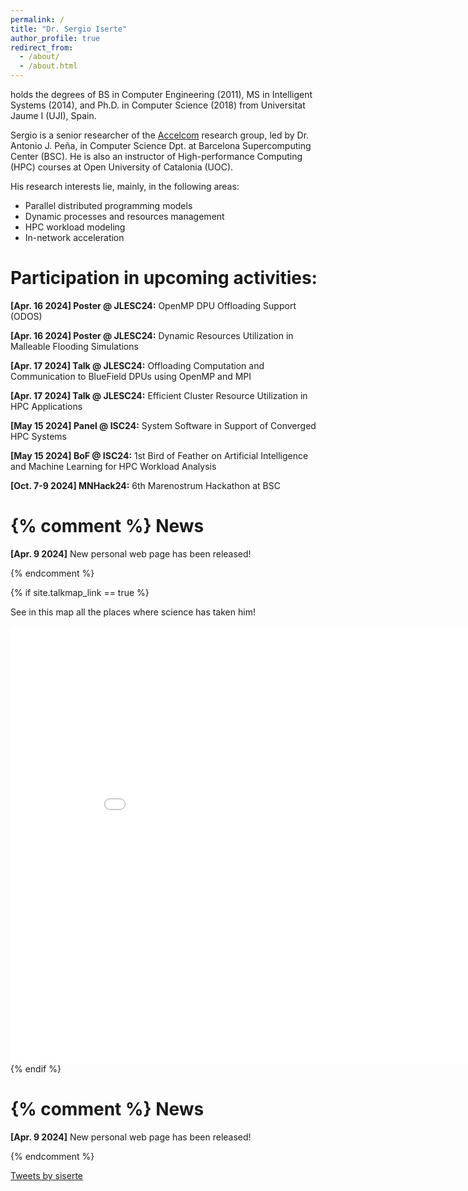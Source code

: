 ```yaml
---
permalink: /
title: "Dr. Sergio Iserte"
author_profile: true
redirect_from: 
  - /about/
  - /about.html
---
```


<p>holds the degrees of BS in Computer Engineering (2011), MS in Intelligent Systems (2014), and Ph.D. in Computer Science (2018) from Universitat Jaume I (UJI), Spain.</p>

<p>Sergio is a senior researcher of the <a href="https://www.bsc.es/discover-bsc/organisation/scientific-structure/accelerators-and-communications-hpc">Accelcom</a> research group, led by Dr. Antonio J. Peña, in Computer Science Dpt. at Barcelona Supercomputing Center (BSC).
He is also an instructor of High-performance Computing (HPC) courses at Open University of Catalonia (UOC).</p>

<p>His research interests lie, mainly, in the following areas:</p>
<ul>
<li>Parallel distributed programming models</li>
<li>Dynamic processes and resources management</li>
<li>HPC workload modeling</li>
<li>In-network acceleration</li>
</ul>

Participation in upcoming activities:
======
<p><strong>[Apr. 16 2024] Poster @ JLESC24:</strong> OpenMP DPU Offloading Support (ODOS)</p>
<p><strong>[Apr. 16 2024] Poster @ JLESC24:</strong> Dynamic Resources Utilization in Malleable Flooding Simulations</p>
<p><strong>[Apr. 17 2024] Talk @ JLESC24:</strong> Offloading Computation and Communication to BlueField DPUs using OpenMP and MPI</p>
<p><strong>[Apr. 17 2024] Talk @ JLESC24:</strong> Efficient Cluster Resource Utilization in HPC Applications</p>
<p><strong>[May 15 2024] Panel @ ISC24:</strong> System Software in Support of Converged HPC Systems</p>
<p><strong>[May 15 2024] BoF @ ISC24:</strong> 1st  Bird of Feather on Artificial Intelligence and Machine Learning for HPC Workload Analysis</p>
<p><strong>[Oct. 7-9 2024] MNHack24:</strong> <a href_="www.bsc.es/MNHack_24"> 6th Marenostrum Hackathon at BSC</a></p>


{% comment %}
News
======
<p><strong>[Apr. 9 2024]</strong> New personal web page has been released!</p>
{% endcomment %}

{% if site.talkmap_link == true %}
<p>See in this map all the places where science has taken him!</p>
<iframe src="/talkmap/map.html" height="700" width="900" style="border:none;"></iframe>
{% endif %}

{% comment %}
News
======
<p><strong>[Apr. 9 2024]</strong> New personal web page has been released!</p>
{% endcomment %}

<p><a class="twitter-timeline" href="https://twitter.com/siserte?ref_src=twsrc%5Etfw">Tweets by siserte</a> <script async src="https://platform.twitter.com/widgets.js" charset="utf-8"></script></p>